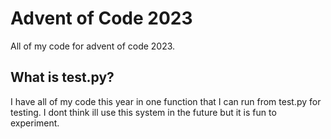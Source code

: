 # Advent of Code 2023
All of my code for advent of code 2023.

## What is test.py?
I have all of my code this year in one function that I can run from test.py for testing. 
I dont think ill use this system in the future but it is fun to experiment.
